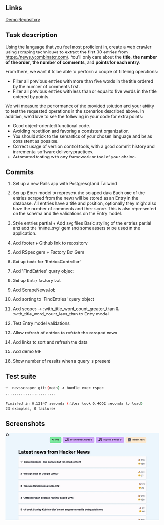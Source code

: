 ## Links
[Demo](https://newsscraper.chiki.tech/)
[Repository](https://github.com/divagueame/newsscraper)

## Task description 
Using the language that you feel most proficient in, create a web crawler using scraping techniques to extract the first 30 entries from https://news.ycombinator.com/. You'll only care about the **title**, **the number of the order**, **the number of comments**, and **points for each entry**.


From there, we want it to be able to perform a couple of filtering operations:
- Filter all previous entries with more than five words in the title ordered by the number of comments first.
- Filter all previous entries with less than or equal to five words in the title ordered by points.


We will measure the performance of the provided solution and your ability to test the requested operations in the scenarios described above. In addition, we'd love to see the following in your code for extra points:

- Good object-oriented/functional code.
- Avoiding repetition and favoring a consistent organization. 
- You should stick to the semantics of your chosen language and be as consistent as possible.
- Correct usage of version control tools, with a good commit history and incremental software delivery practices.
- Automated testing with any framework or tool of your choice.

## Commits

1. Set up a new Rails app with Postgresql and Tailwind

2. Set up Entry model to represent the scraped data
Each one of the entries scraped from the news will be stored as an Entry in the database. 
All entries have a title and position, optionally they might also have the number of comments and their score. This is also represented on the schema and the validations on the Entry model.

3. Style entries partial + Add svg files
Basic styling of the entries partial and add the 'inline_svg' gem and some assets to be used in the application.

4. Add footer + Github link to repository

5. Add RSpec gem + Factory Bot Gem

6. Set up tests for 'EntriesController'

7. Add 'FindEntries' query object

8. Set up Entry factory bot

9. Add ScrapeNewsJob

10. Add sorting to 'FindEntries' query object

11. Add scopes -> :with_title_word_count_greater_than & :with_title_word_count_less_than to Entry model

12. Test Entry model validations

13. Allow refresh of entries to refetch the scraped news

14. Add links to sort and refresh the data

15. Add demo GIF

16. Show number of results when a query is present

## Test suite
```bash
➜  newsscraper git:(main) ✗ bundle exec rspec
.......................

Finished in 0.12147 seconds (files took 0.4662 seconds to load)
23 examples, 0 failures
```


## Screenshots

![Demo](./public/demo/1.gif)
